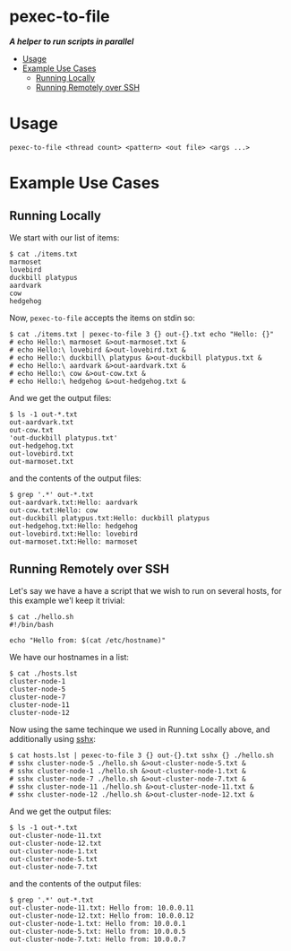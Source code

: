 pexec-to-file  <!-- omit in toc -->
=============

***A helper to run scripts in parallel***

- [Usage](#usage)
- [Example Use Cases](#example-use-cases)
  - [Running Locally](#running-locally)
  - [Running Remotely over SSH](#running-remotely-over-ssh)

# Usage
```
pexec-to-file <thread count> <pattern> <out file> <args ...>
```

# Example Use Cases
## Running Locally
We start with our list of items:
```
$ cat ./items.txt
marmoset
lovebird
duckbill platypus
aardvark
cow
hedgehog
```

Now, `pexec-to-file` accepts the items on stdin so:
```
$ cat ./items.txt | pexec-to-file 3 {} out-{}.txt echo "Hello: {}"
# echo Hello:\ marmoset &>out-marmoset.txt &
# echo Hello:\ lovebird &>out-lovebird.txt &
# echo Hello:\ duckbill\ platypus &>out-duckbill platypus.txt &
# echo Hello:\ aardvark &>out-aardvark.txt &
# echo Hello:\ cow &>out-cow.txt &
# echo Hello:\ hedgehog &>out-hedgehog.txt &
```

And we get the output files:
```
$ ls -1 out-*.txt
out-aardvark.txt
out-cow.txt
'out-duckbill platypus.txt'
out-hedgehog.txt
out-lovebird.txt
out-marmoset.txt
```

and the contents of the output files:
```
$ grep '.*' out-*.txt
out-aardvark.txt:Hello: aardvark
out-cow.txt:Hello: cow
out-duckbill platypus.txt:Hello: duckbill platypus
out-hedgehog.txt:Hello: hedgehog
out-lovebird.txt:Hello: lovebird
out-marmoset.txt:Hello: marmoset
```

## Running Remotely over SSH
Let's say we have a have a script that we wish to run on several hosts, for this example we'l keep it trivial:
```
$ cat ./hello.sh
#!/bin/bash

echo "Hello from: $(cat /etc/hostname)"
```

We have our hostnames in a list:
```
$ cat ./hosts.lst
cluster-node-1
cluster-node-5
cluster-node-7
cluster-node-11
cluster-node-12
```

Now using the same techinque we used in Running Locally above, and additionally using  [sshx](./sshx-README.md):
```
$ cat hosts.lst | pexec-to-file 3 {} out-{}.txt sshx {} ./hello.sh
# sshx cluster-node-5 ./hello.sh &>out-cluster-node-5.txt &
# sshx cluster-node-1 ./hello.sh &>out-cluster-node-1.txt &
# sshx cluster-node-7 ./hello.sh &>out-cluster-node-7.txt &
# sshx cluster-node-11 ./hello.sh &>out-cluster-node-11.txt &
# sshx cluster-node-12 ./hello.sh &>out-cluster-node-12.txt &
```

And we get the output files:
```
$ ls -1 out-*.txt
out-cluster-node-11.txt
out-cluster-node-12.txt
out-cluster-node-1.txt
out-cluster-node-5.txt
out-cluster-node-7.txt
```

and the contents of the output files:
```
$ grep '.*' out-*.txt
out-cluster-node-11.txt: Hello from: 10.0.0.11
out-cluster-node-12.txt: Hello from: 10.0.0.12
out-cluster-node-1.txt: Hello from: 10.0.0.1
out-cluster-node-5.txt: Hello from: 10.0.0.5
out-cluster-node-7.txt: Hello from: 10.0.0.7
```
